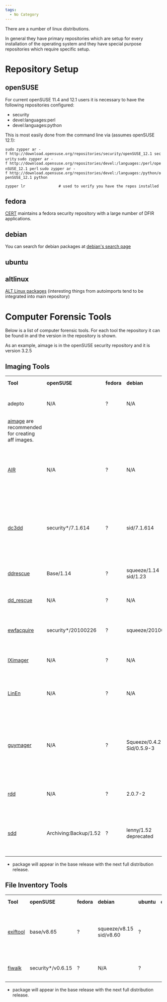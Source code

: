 ```yaml
---
tags:
  - No Category
---
```

There are a number of linux distributions.

In general they have primary repositories which are setup for every
installation of the operating system and they have special purpose
repositories which require specific setup.

# Repository Setup

## openSUSE

For current openSUSE 11.4 and 12.1 users it is necessary to have the
following repositories configured:

- security
- devel:languages:perl
- devel:languages:python

This is most easily done from the command line via (assumes openSUSE
12.1):

`sudo zypper ar -f http://download.opensuse.org/repositories/security/openSUSE_12.1 security`
`sudo zypper ar -f http://download.opensuse.org/repositories/devel:/languages:/perl/openSUSE_12.1 perl`
`sudo zypper ar -f http://download.opensuse.org/repositories/devel:/languages:/python/openSUSE_12.1 python`

`zypper lr               # used to verify you have the repos installed`

## fedora

[CERT](https://forensics.cert.org/) maintains a fedora security
repository with a large number of DFIR applications.

## debian

You can search for debian packages at [debian's search
page](https://packages.debian.org/search?keywords=search)

## ubuntu

## altlinux

[ALT Linux packages](https://packages.altlinux.org/en/sisyphus/) (interesting things
from autoimports tend to be integrated into main repository)

# Computer Forensic Tools

Below is a list of computer forensic tools. For each tool the repository
it can be found in and the version in the repository is shown.

As an example, aimage is in the openSUSE security repository and it is
version 3.2.5

## Imaging Tools

|                                            |                       |            |                           |            |                                                        |                                                                                                      |
|--------------------------------------------|-----------------------|------------|---------------------------|------------|--------------------------------------------------------|------------------------------------------------------------------------------------------------------|
| **Tool**                                   | **openSUSE**          | **fedora** | **debian**                | **ubuntu** | **comment**                                            | **General Remarks**                                                                                  |
| adepto | N/A                   | ?          | N/A                       | ?          |                                                        | adepto is included in the [Helix boot CD](helix3.md) |
| [aimage](aimage.md) are recommended for creating aff images. |
| [AIR](air.md)                      | N/A                   | ?          | N/A                       | ?          | Automated Image and Restore                            | a GUI front-end to dd and dc3dd designed for easily creating forensic bit images                     |
| [dc3dd](dc3dd.md)                  | security\*/7.1.614    | ?          | sid/7.1.614               | ?          | DoD Cyber Crime Center DD                              | This tool was formerly known as dcfldd. When released as dc3dd it was totally rewritten.             |
| [ddrescue](ddrescue.md)            | Base/1.14             | ?          | squeeze/1.14 sid/1.23     | ?          | Also known as GNU ddrescue                             | This tool is different than dd_rescue.                                                               |
| [dd_rescue](dd_rescue.md)          | N/A                   | ?          | N/A                       | ?          |                                                        | This tool is different than GNU ddrescue.                                                            |
| [ewfacquire](libewf.md)            | security\*/20100226   | ?          | squeeze/20100226          | ?          | a imaging tool to create ewf format images             | ewfacquire is part of ewftools in some distributions.                                                |
| [IXimager](iximager.md)            | N/A                   | ?          | N/A                       | ?          | A law enforcement only imager                          | used in conjunction with ILook Investigator                                                          |
| [LinEn](linen.md)                  | N/A                   | ?          | N/A                       | ?          | a proprietary imaging tool to create ewf format images | included on the Helix boot CD                                                                        |
| [guymager](guymager.md)            | N/A                   | ?          | Squeeze/0.4.2 Sid/0.5.9-3 | ?          | a imaging tool to create aff format images             | Guymager is an open source forensic imager. It focuses on user friendliness and high speed.          |
| [rdd](https://sourceforge.net/projects/rdd) | N/A                   | ?          | 2.0.7-2                   | ?          | a dd-like tool, with forensic imaging features         | Rdd is robust with respect to read errors                                                            |
| [sdd](ftp://ftp.berlios.de/pub/sdd/)       | Archiving:Backup/1.52 | ?          | lenny/1.52 deprecated     | ?          | a dd-like tool                                         | Designed to work well when IBS != OBS. Working with tape is an example.                              |

- package will appear in the base release with the next full
  distribution release.

## File Inventory Tools

|                                 |                    |            |                         |            |             |                                                          |
|---------------------------------|--------------------|------------|-------------------------|------------|-------------|----------------------------------------------------------|
| **Tool**                        | **openSUSE**       | **fedora** | **debian**              | **ubuntu** | **comment** | **General Remarks**                                      |
| [exiftool](exiftool.md) | base/v8.65         | ?          | squeeze/v8.15 sid/v8.60 | ?          |             | exiftool has superior metadata reporting capability --\> |
| [fiwalk](fiwalk.md)     | security\*/v0.6.15 | ?          | N/A                     | ?          |             | fiwalk is a robust \$MFT walker                          |

- package will appear in the base release with the next full
  distribution release.
